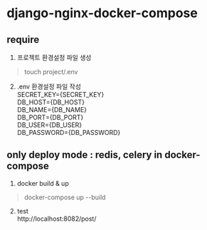 # django-nginx-docker-compose

## require
1. 프로젝트 환경설정 파일 생성
> touch project/.env

2. .env 환경설정 파일 작성   
SECRET_KEY={SECRET_KEY}   
DB_HOST={DB_HOST}   
DB_NAME={DB_NAME}   
DB_PORT={DB_PORT}   
DB_USER={DB_USER}   
DB_PASSWORD={DB_PASSWORD}   

## only deploy mode : redis, celery in docker-compose
1. docker build & up   
> docker-compose up --build   

2. test   
http://localhost:8082/post/